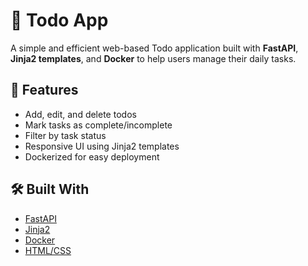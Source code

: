 # 📝 Todo App

A simple and efficient web-based Todo application built with **FastAPI**, **Jinja2 templates**, and **Docker** to help users manage their daily tasks.

## 🚀 Features

- Add, edit, and delete todos
- Mark tasks as complete/incomplete
- Filter by task status
- Responsive UI using Jinja2 templates
- Dockerized for easy deployment

## 🛠️ Built With

- [FastAPI](https://fastapi.tiangolo.com/)
- [Jinja2](https://jinja.palletsprojects.com/)
- [Docker](https://www.docker.com/)
- [HTML/CSS](https://developer.mozilla.org/en-US/docs/Web)


